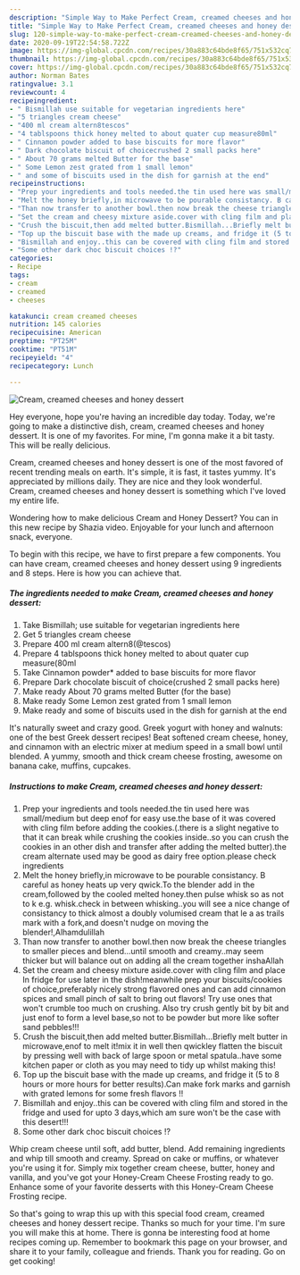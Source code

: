 ```yaml
---
description: "Simple Way to Make Perfect Cream, creamed cheeses and honey dessert"
title: "Simple Way to Make Perfect Cream, creamed cheeses and honey dessert"
slug: 120-simple-way-to-make-perfect-cream-creamed-cheeses-and-honey-dessert
date: 2020-09-19T22:54:58.722Z
image: https://img-global.cpcdn.com/recipes/30a883c64bde8f65/751x532cq70/cream-creamed-cheeses-and-honey-dessert-recipe-main-photo.jpg
thumbnail: https://img-global.cpcdn.com/recipes/30a883c64bde8f65/751x532cq70/cream-creamed-cheeses-and-honey-dessert-recipe-main-photo.jpg
cover: https://img-global.cpcdn.com/recipes/30a883c64bde8f65/751x532cq70/cream-creamed-cheeses-and-honey-dessert-recipe-main-photo.jpg
author: Norman Bates
ratingvalue: 3.1
reviewcount: 4
recipeingredient:
- " Bismillah use suitable for vegetarian ingredients here"
- "5 triangles cream cheese"
- "400 ml cream altern8tescos"
- "4 tablspoons thick honey melted to about quater cup measure80ml"
- " Cinnamon powder added to base biscuits for more flavor"
- " Dark chocolate biscuit of choicecrushed 2 small packs here"
- " About 70 grams melted Butter for the base"
- " Some Lemon zest grated from 1 small lemon"
- " and some of biscuits used in the dish for garnish at the end"
recipeinstructions:
- "Prep your ingredients and tools needed.the tin used here was small/medium but deep enof for easy use.the base of it was covered with cling film before adding the cookies.(.there is a slight negative to that it can break while crushing the cookies inside..so you can crush the cookies in an other dish and transfer after adding the melted butter).the cream alternate used may be good as dairy free option.please check ingredients"
- "Melt the honey briefly,in microwave to be pourable consistancy. B careful as honey heats up very qwick.To the blender add in the cream,followed by the cooled melted honey.then pulse whisk so as not to k e.g. whisk.check in between whisking..you will see a nice change of consistancy to thick almost a doubly volumised cream that le a as trails mark with a fork,and doesn&#39;t nudge on moving the blender!,Alhamdulillah"
- "Than now transfer to another bowl.then now break the cheese triangles to smaller pieces and blend...until smooth and creamy..may seem thicker but will balance out on adding all the cream together inshaAllah"
- "Set the cream and cheesy mixture aside.cover with cling film and place In fridge for use later in the dish!meanwhile prep your biscuits/cookies of choice,preferably nicely strong flavored ones and can add cinnamon spices and small pinch of salt to bring out flavors! Try use ones that won&#39;t crumble too much on crushing. Also try crush gently bit by bit and just enof to form a level base,so not to be powder but more like softer sand pebbles!!!"
- "Crush the biscuit,then add melted butter.Bismillah...Briefly melt butter in microwave,enof to melt it!mix it in well then qwickley flatten the biscuit by pressing well with back of large spoon or metal spatula..have some kitchen paper or cloth as you may need to tidy up whilst making this!"
- "Top up the biscuit base with the made up creams, and fridge it (5 to 8 hours or more hours for better results).Can make fork marks and garnish with grated lemons for some fresh flavors !!"
- "Bismillah and enjoy..this can be covered with cling film and stored in the fridge and used for upto 3 days,which am sure won&#39;t be the case with this desert!!!"
- "Some other dark choc biscuit choices !?"
categories:
- Recipe
tags:
- cream
- creamed
- cheeses

katakunci: cream creamed cheeses 
nutrition: 145 calories
recipecuisine: American
preptime: "PT25M"
cooktime: "PT51M"
recipeyield: "4"
recipecategory: Lunch

---
```



![Cream, creamed cheeses and honey dessert](https://img-global.cpcdn.com/recipes/30a883c64bde8f65/751x532cq70/cream-creamed-cheeses-and-honey-dessert-recipe-main-photo.jpg)

Hey everyone, hope you're having an incredible day today. Today, we're going to make a distinctive dish, cream, creamed cheeses and honey dessert. It is one of my favorites. For mine, I'm gonna make it a bit tasty. This will be really delicious.

Cream, creamed cheeses and honey dessert is one of the most favored of recent trending meals on earth. It's simple, it is fast, it tastes yummy. It's appreciated by millions daily. They are nice and they look wonderful. Cream, creamed cheeses and honey dessert is something which I've loved my entire life.

Wondering how to make delicious Cream and Honey Dessert? You can in this new recipe by Shazia video. Enjoyable for your lunch and afternoon snack, everyone.


To begin with this recipe, we have to first prepare a few components. You can have cream, creamed cheeses and honey dessert using 9 ingredients and 8 steps. Here is how you can achieve that.

<!--inarticleads1-->

##### The ingredients needed to make Cream, creamed cheeses and honey dessert:

1. Take  Bismillah; use suitable for vegetarian ingredients here
1. Get 5 triangles cream cheese
1. Prepare 400 ml cream altern8(@tescos)
1. Prepare 4 tablspoons thick honey melted to about quater cup measure(80ml
1. Take  Cinnamon powder* added to base biscuits for more flavor
1. Prepare  Dark chocolate biscuit of choice(crushed 2 small packs here)
1. Make ready  About 70 grams melted Butter (for the base)
1. Make ready  Some Lemon zest grated from 1 small lemon
1. Make ready  and some of biscuits used in the dish for garnish at the end


It&#39;s naturally sweet and crazy good. Greek yogurt with honey and walnuts: one of the best Greek dessert recipes! Beat softened cream cheese, honey, and cinnamon with an electric mixer at medium speed in a small bowl until blended. A yummy, smooth and thick cream cheese frosting, awesome on banana cake, muffins, cupcakes. 

<!--inarticleads2-->

##### Instructions to make Cream, creamed cheeses and honey dessert:

1. Prep your ingredients and tools needed.the tin used here was small/medium but deep enof for easy use.the base of it was covered with cling film before adding the cookies.(.there is a slight negative to that it can break while crushing the cookies inside..so you can crush the cookies in an other dish and transfer after adding the melted butter).the cream alternate used may be good as dairy free option.please check ingredients
1. Melt the honey briefly,in microwave to be pourable consistancy. B careful as honey heats up very qwick.To the blender add in the cream,followed by the cooled melted honey.then pulse whisk so as not to k e.g. whisk.check in between whisking..you will see a nice change of consistancy to thick almost a doubly volumised cream that le a as trails mark with a fork,and doesn&#39;t nudge on moving the blender!,Alhamdulillah
1. Than now transfer to another bowl.then now break the cheese triangles to smaller pieces and blend...until smooth and creamy..may seem thicker but will balance out on adding all the cream together inshaAllah
1. Set the cream and cheesy mixture aside.cover with cling film and place In fridge for use later in the dish!meanwhile prep your biscuits/cookies of choice,preferably nicely strong flavored ones and can add cinnamon spices and small pinch of salt to bring out flavors! Try use ones that won&#39;t crumble too much on crushing. Also try crush gently bit by bit and just enof to form a level base,so not to be powder but more like softer sand pebbles!!!
1. Crush the biscuit,then add melted butter.Bismillah...Briefly melt butter in microwave,enof to melt it!mix it in well then qwickley flatten the biscuit by pressing well with back of large spoon or metal spatula..have some kitchen paper or cloth as you may need to tidy up whilst making this!
1. Top up the biscuit base with the made up creams, and fridge it (5 to 8 hours or more hours for better results).Can make fork marks and garnish with grated lemons for some fresh flavors !!
1. Bismillah and enjoy..this can be covered with cling film and stored in the fridge and used for upto 3 days,which am sure won&#39;t be the case with this desert!!!
1. Some other dark choc biscuit choices !?


Whip cream cheese until soft, add butter, blend. Add remaining ingredients and whip till smooth and creamy. Spread on cake or muffins, or whatever you&#39;re using it for. Simply mix together cream cheese, butter, honey and vanilla, and you&#39;ve got your Honey-Cream Cheese Frosting ready to go. Enhance some of your favorite desserts with this Honey-Cream Cheese Frosting recipe. 

So that's going to wrap this up with this special food cream, creamed cheeses and honey dessert recipe. Thanks so much for your time. I'm sure you will make this at home. There is gonna be interesting food at home recipes coming up. Remember to bookmark this page on your browser, and share it to your family, colleague and friends. Thank you for reading. Go on get cooking!
